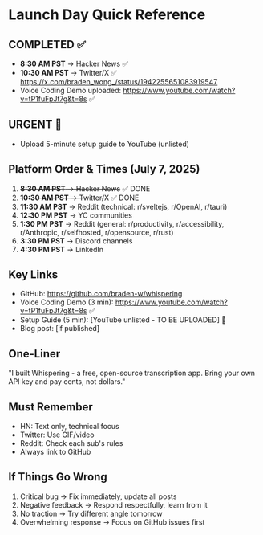 # Launch Day Quick Reference

## COMPLETED ✅
- **8:30 AM PST** → Hacker News ✅
- **10:30 AM PST** → Twitter/X ✅ https://x.com/braden_wong_/status/1942255651083919547
- Voice Coding Demo uploaded: https://www.youtube.com/watch?v=tP1fuFpJt7g&t=8s ✅

## URGENT 🚨
- Upload 5-minute setup guide to YouTube (unlisted)

## Platform Order & Times (July 7, 2025)

1. ~~**8:30 AM PST** → Hacker News~~ ✅ DONE
2. ~~**10:30 AM PST** → Twitter/X~~ ✅ DONE
3. **11:30 AM PST** → Reddit (technical: r/sveltejs, r/OpenAI, r/tauri)
4. **12:30 PM PST** → YC communities
5. **1:30 PM PST** → Reddit (general: r/productivity, r/accessibility, r/Anthropic, r/selfhosted, r/opensource, r/rust)
6. **3:30 PM PST** → Discord channels
7. **4:30 PM PST** → LinkedIn


## Key Links
- GitHub: https://github.com/braden-w/whispering
- Voice Coding Demo (3 min): https://www.youtube.com/watch?v=tP1fuFpJt7g&t=8s ✅
- Setup Guide (5 min): [YouTube unlisted - TO BE UPLOADED] 🚨
- Blog post: [if published]

## One-Liner
"I built Whispering - a free, open-source transcription app. Bring your own API key and pay cents, not dollars."

## Must Remember
- HN: Text only, technical focus
- Twitter: Use GIF/video
- Reddit: Check each sub's rules
- Always link to GitHub

## If Things Go Wrong
1. Critical bug → Fix immediately, update all posts
2. Negative feedback → Respond respectfully, learn from it
3. No traction → Try different angle tomorrow
4. Overwhelming response → Focus on GitHub issues first
